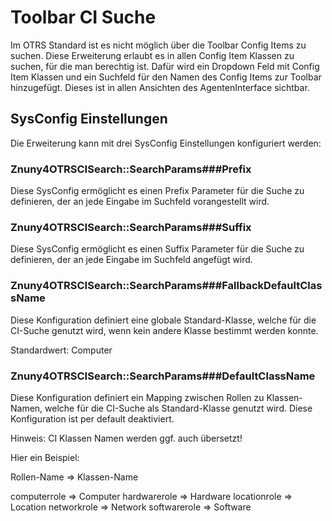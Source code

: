 # Toolbar CI Suche

Im OTRS Standard ist es nicht möglich über die Toolbar Config Items zu suchen. Diese Erweiterung erlaubt es in allen Config Item Klassen zu suchen, für die man berechtig ist.
Dafür wird ein Dropdown Feld mit Config Item Klassen und ein Suchfeld für den Namen des Config Items zur Toolbar hinzugefügt. Dieses ist in allen Ansichten des AgentenInterface sichtbar.

## SysConfig Einstellungen

Die Erweiterung kann mit drei SysConfig Einstellungen konfiguriert werden:

### Znuny4OTRSCISearch::SearchParams###Prefix

Diese SysConfig ermöglicht es einen Prefix Parameter für die Suche zu definieren, der an jede Eingabe im Suchfeld vorangestellt wird.

### Znuny4OTRSCISearch::SearchParams###Suffix

Diese SysConfig ermöglicht es einen Suffix Parameter für die Suche zu definieren, der an jede Eingabe im Suchfeld angefügt wird.

### Znuny4OTRSCISearch::SearchParams###FallbackDefaultClassName

Diese Konfiguration definiert eine globale Standard-Klasse, welche für die CI-Suche genutzt wird, wenn kein andere Klasse bestimmt werden konnte.

Standardwert: Computer

### Znuny4OTRSCISearch::SearchParams###DefaultClassName

Diese Konfiguration definiert ein Mapping zwischen Rollen zu Klassen-Namen, welche für die CI-Suche als Standard-Klasse genutzt wird. Diese Konfiguration ist per default deaktiviert.

Hinweis: CI Klassen Namen werden ggf. auch übersetzt!

Hier ein Beispiel:

Rollen-Name  =>  Klassen-Name

computerrole => Computer
hardwarerole => Hardware
locationrole => Location
networkrole  => Network
softwarerole => Software